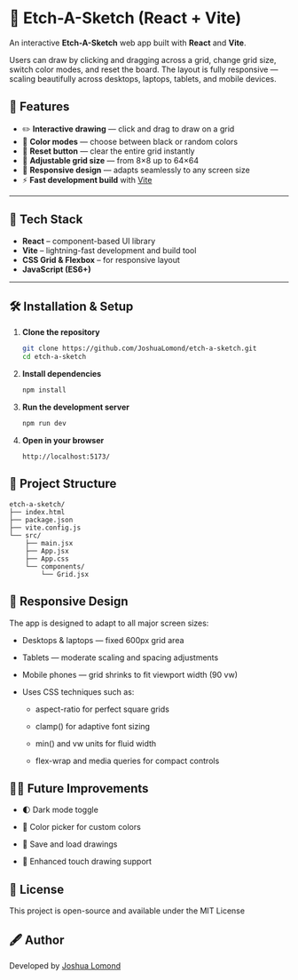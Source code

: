 # 🎨 Etch-A-Sketch (React + Vite)

An interactive **Etch-A-Sketch** web app built with **React** and **Vite**.

Users can draw by clicking and dragging across a grid, change grid size, switch color modes, and reset the board. The layout is fully responsive — scaling beautifully across desktops, laptops, tablets, and mobile devices.

## 🚀 Features

- ✏️ **Interactive drawing** — click and drag to draw on a grid  
- 🎨 **Color modes** — choose between black or random colors  
- 🔄 **Reset button** — clear the entire grid instantly  
- 📏 **Adjustable grid size** — from 8×8 up to 64×64  
- 📱 **Responsive design** — adapts seamlessly to any screen size  
- ⚡ **Fast development build** with [Vite](https://vitejs.dev/)

---

## 🧩 Tech Stack

- **React** – component-based UI library  
- **Vite** – lightning-fast development and build tool  
- **CSS Grid & Flexbox** – for responsive layout  
- **JavaScript (ES6+)**

---

## 🛠️ Installation & Setup

1. **Clone the repository**

    ```bash
    git clone https://github.com/JoshuaLomond/etch-a-sketch.git
    cd etch-a-sketch
    ```

2. **Install dependencies**

    ```bash
    npm install
    ```

3. **Run the development server**

    ```bash
    npm run dev
    ```

4. **Open in your browser**

    `http://localhost:5173/`

## 🧱 Project Structure

```plaintext
etch-a-sketch/
├── index.html
├── package.json
├── vite.config.js
└── src/
    ├── main.jsx
    ├── App.jsx
    ├── App.css
    └── components/
        └── Grid.jsx
```

## 📱 Responsive Design

The app is designed to adapt to all major screen sizes:

- Desktops & laptops — fixed 600px grid area

- Tablets — moderate scaling and spacing adjustments

- Mobile phones — grid shrinks to fit viewport width (90 vw)

- Uses CSS techniques such as:

  - aspect-ratio for perfect square grids

  - clamp() for adaptive font sizing

  - min() and vw units for fluid width

  - flex-wrap and media queries for compact controls

## 🧑‍💻 Future Improvements

- 🌓 Dark mode toggle

- 🎨 Color picker for custom colors

- 💾 Save and load drawings

- 📱 Enhanced touch drawing support

## 📜 License

This project is open-source and available under the MIT License

## 🖋️ Author

Developed by [Joshua Lomond](https://github.com/JoshuaLomond)
